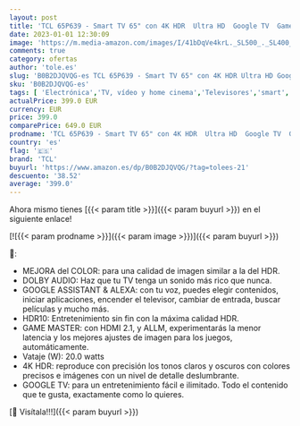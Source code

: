 ```yaml
---
layout: post
title: 'TCL 65P639 - Smart TV 65" con 4K HDR  Ultra HD  Google TV  Game Master  Dolby Audio  Google Assistant Incorporado & Compatible con Alexa  Metálico Oscuro'
date: 2023-01-01 12:30:09
image: 'https://m.media-amazon.com/images/I/41bDqVe4krL._SL500_._SL400_.jpg'
comments: true
category: ofertas
author: 'tole.es'
slug: 'B0B2DJQVQG-es TCL 65P639 - Smart TV 65" con 4K HDR Ultra HD Google TV...'
sku: 'B0B2DJQVQG-es'
tags: [ 'Electrónica','TV, vídeo y home cinema','Televisores','smart','tcl','tv','🇪🇸', ]
actualPrice: 399.0 EUR
currency: EUR
price: 399.0
comparePrice: 649.0 EUR
prodname: 'TCL 65P639 - Smart TV 65" con 4K HDR  Ultra HD  Google TV  Game Master  Dolby Audio  Google Assistant Incorporado & Compatible con Alexa  Metálico Oscuro'
country: 'es'
flag: '🇪🇸'
brand: 'TCL'
buyurl: 'https://www.amazon.es/dp/B0B2DJQVQG/?tag=tolees-21'
descuento: '38.52'
average: '399.0'
---
```


Ahora mismo tienes [{{< param title >}}]({{< param buyurl >}}) en el siguiente enlace!

[![{{< param prodname >}}]({{< param image >}})]({{< param buyurl >}})

🔎:

- MEJORA del COLOR: para una calidad de imagen similar a la del HDR.
- DOLBY AUDIO: Haz que tu TV tenga un sonido más rico que nunca.
- GOOGLE ASSISTANT & ALEXA: con tu voz, puedes elegir contenidos, iniciar aplicaciones, encender el televisor, cambiar de entrada, buscar películas y mucho más.
- HDR10: Entretenimiento sin fin con la máxima calidad HDR.
- GAME MASTER: con HDMI 2.1, y ALLM, experimentarás la menor latencia y los mejores ajustes de imagen para los juegos, automáticamente.
- Vataje (W): 20.0 watts
- 4K HDR: reproduce con precisión los tonos claros y oscuros con colores precisos e imágenes con un nivel de detalle deslumbrante.
- GOOGLE TV: para un entretenimiento fácil e ilimitado. Todo el contenido que te gusta, exactamente como lo quieres.

[🛒 Visítala!!!]({{< param buyurl >}})
